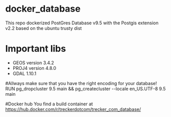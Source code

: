 # docker_database

This repo dockerized PostGres Database v9.5 with the Postgis extension v2.2 based on the ubuntu trusty dist

# Important libs 
- GEOS version 3.4.2
- PROJ4 version 4.8.0
- GDAL 1.10.1

#Allways make sure that you have the right encoding for your database!
RUN pg_dropcluster 9.5 main && pg_createcluster --locale en_US.UTF-8 9.5 main

#Docker hub
You find a build container at https://hub.docker.com/r/treckerdotcom/trecker_com_database/
